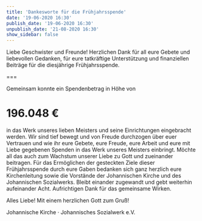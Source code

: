 ```yaml
---
title: 'Dankesworte für die Frühjahrsspende'
date: '19-06-2020 16:30'
publish_date: '19-06-2020 16:30'
unpublish_date: '21-08-2020 16:30'
show_sidebar: false
---
```


Liebe Geschwister und Freunde!
Herzlichen Dank für all eure Gebete und liebevollen Gedanken, für eure tatkräftige Unterstützung und finanziellen Beiträge für die diesjährige Frühjahrsspende. 

===

Gemeinsam konnte ein Spendenbetrag in Höhe von

# 196.048 €

in das Werk unseres lieben Meisters und seine Einrichtungen eingebracht werden.
Wir sind tief bewegt und von Freude durchzogen über euer Vertrauen und wie ihr eure Gebete, eure Freude, eure Arbeit und eure mit Liebe gegebenen Spenden in das Werk unseres Meisters einbringt. Möchte all das auch zum Wachstum unserer Liebe zu Gott und zueinander beitragen.
Für das Ermöglichen der gesteckten Ziele dieser Frühjahrsspende durch eure Gaben bedanken sich ganz herzlich eure Kirchenleitung sowie die Vorstände der Johannischen Kirche und des Johannischen Sozialwerks. Bleibt einander zugewandt und gebt weiterhin aufeinander Acht. Aufrichtigen Dank für das gemeinsame Wirken.

Alles Liebe!
Mit einem herzlichen Gott zum Gruß!

Johannische Kirche · Johannisches Sozialwerk e.V.

